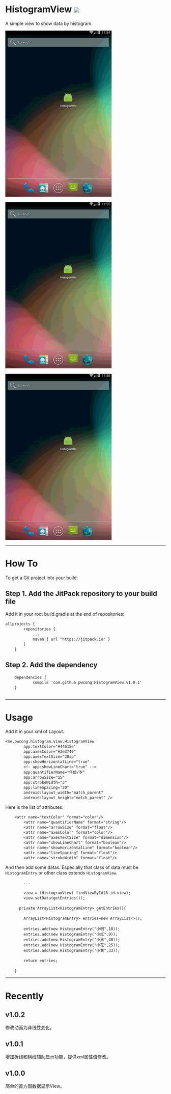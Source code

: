 # HistogramView [![](https://jitpack.io/v/pwcong/HistogramView.svg)](https://jitpack.io/#pwcong/HistogramView)

A simple view to show data by histogram.

![SnapShot1](https://github.com/pwcong/SnapShot/blob/master/HistogramView/snapshot1.gif)

![SnapShot2](https://github.com/pwcong/SnapShot/blob/master/HistogramView/snapshot2.gif)

![SnapShot3](https://github.com/pwcong/SnapShot/blob/master/HistogramView/snapshot3.gif)
*******

# How To 

To get a Git project into your build:

## Step 1. Add the JitPack repository to your build file

Add it in your root build.gradle at the end of repositories:

```	
allprojects {
		repositories {
			...
			maven { url "https://jitpack.io" }
		}
	}

```

## Step 2. Add the dependency
```
	dependencies {
	        compile 'com.github.pwcong:HistogramView:v1.0.1'
	}
	
```

*******

# Usage

Add it in your xml of Layout.

```
<me.pwcong.histogram.view.HistogramView
        app:textColor="#44615e"
        app:axesColor="#3e3740"
        app:axesTextSize="20sp"
        app:showHorizontalLine="true"
        <!- app:showLineChart="true" -->
        app:quantifierName="年龄/岁"
        app:arrowSize="15"
        app:strokeWidth="3"
        app:lineSpacing="20"
        android:layout_width="match_parent"
        android:layout_height="match_parent" />
```

Here is the list of attributes:

```
	<attr name="textColor" format="color"/>
        <attr name="quantifierName" format="string"/>
        <attr name="arrowSize" format="float"/>
        <attr name="axesColor" format="color"/>
        <attr name="axesTextSize" format="dimension"/>
        <attr name="showLineChart" format="boolean"/>
        <attr name="showHorizontalLine" format="boolean"/>
        <attr name="lineSpacing" format="float"/>
        <attr name="strokeWidth" format="float"/>

```


And then add some datas. Especially that class of data must be `HistogramEntry` or other class extends `HistogramView`.

```
        ...
        
        view = (HistogramView) findViewById(R.id.view);
        view.setData(getEntries());
  
      private ArrayList<HistogramEntry> getEntries(){

        ArrayList<HistogramEntry> entries=new ArrayList<>();

        entries.add(new HistogramEntry("小明",18));
        entries.add(new HistogramEntry("小红",9));
        entries.add(new HistogramEntry("小黑",40));
        entries.add(new HistogramEntry("小花",25));
        entries.add(new HistogramEntry("小黄",33));

        return entries;

    }

```

*******

# Recently

## v1.0.2
修改动画为非线性变化。

## v1.0.1
增加折线和横线辅助显示功能，提供xml属性值修改。

## v1.0.0
简单的直方图数据显示View。



